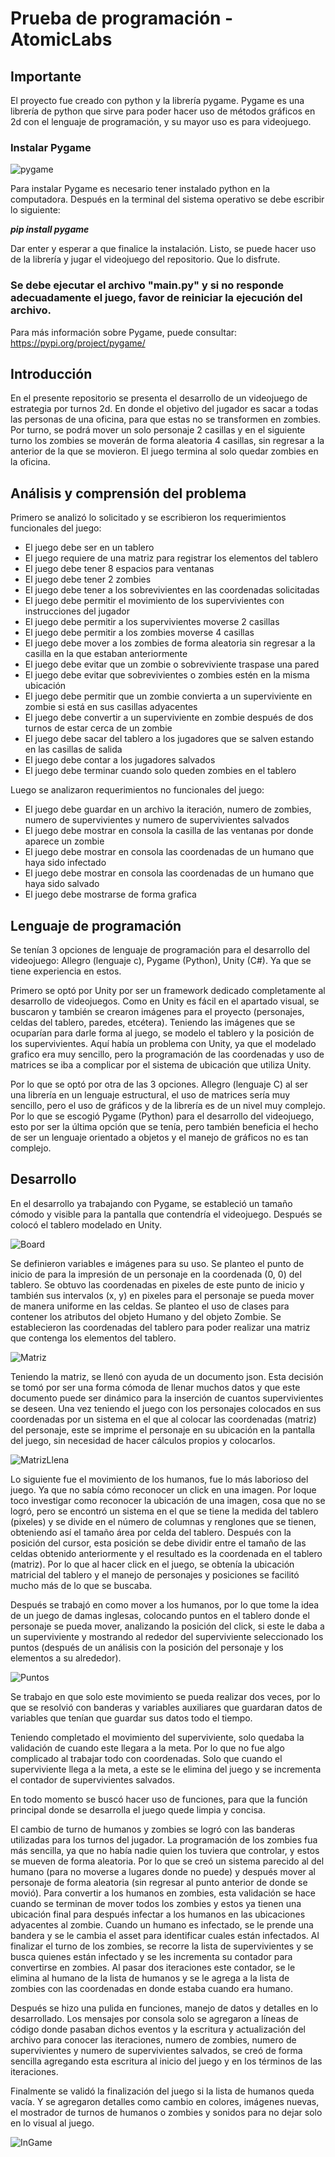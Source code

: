# Prueba de programación - AtomicLabs
## Importante
El proyecto fue creado con python y la librería pygame. Pygame es una librería de python que sirve para poder hacer uso de métodos gráficos en 2d con el lenguaje de programación, y su mayor uso es para videojuego.

### Instalar Pygame

![pygame](https://github.com/Enrique290/Prueba-de-programacion-AtomicLabs/blob/master/github_img/pygame_logo.png)

Para instalar Pygame es necesario tener instalado python en la computadora. Después en la terminal del sistema operativo se debe escribir lo siguiente:

***pip install pygame***

Dar enter y esperar a que finalice la instalación. Listo, se puede hacer uso de la librería y jugar el videojuego del repositorio. Que lo disfrute.

### Se debe ejecutar el archivo **"main.py"** y si no responde adecuadamente el juego, favor de reiniciar la ejecución del archivo.

Para más información sobre Pygame, puede consultar: https://pypi.org/project/pygame/

## Introducción
En el presente repositorio se presenta el desarrollo de un videojuego de estrategia por turnos 2d. En donde el objetivo del jugador es sacar a todas las personas de una oficina, para que estas no se transformen en zombies. Por turno, se podrá mover un solo personaje 2 casillas y en el siguiente turno los zombies se moverán de forma aleatoria 4 casillas, sin regresar a la anterior de la que se movieron. El juego termina al solo quedar zombies en la oficina.

## Análisis y comprensión del problema
Primero se analizó lo solicitado y se escribieron los requerimientos funcionales del juego:
 - El juego debe ser en un tablero
 - El juego requiere de una matriz para registrar los elementos del tablero
 - El juego debe tener 8 espacios para ventanas
 - El juego debe tener 2 zombies
 - El juego debe tener a los sobrevivientes en las coordenadas solicitadas
 - El juego debe permitir el movimiento de los supervivientes con instrucciones del jugador
 - El juego debe permitir a los supervivientes moverse 2 casillas
 - El juego debe permitir a los zombies moverse 4 casillas
 - El juego debe mover a los zombies de forma aleatoria sin regresar a la casilla en la que estaban anteriormente
 - El juego debe evitar que un zombie o sobreviviente traspase una pared
 - El juego debe evitar que sobrevivientes o zombies estén en la misma ubicación
 - El juego debe permitir que un zombie convierta a un superviviente en zombie si está en sus casillas adyacentes
 - El juego debe convertir a un superviviente en zombie después de dos turnos de estar cerca de un zombie
 - El juego debe sacar del tablero a los jugadores que se salven estando en las casillas de salida
 - El juego debe contar a los jugadores salvados
 - El juego debe terminar cuando solo queden zombies en el tablero

Luego se analizaron requerimientos no funcionales del juego:
 - El juego debe guardar en un archivo la iteración, numero de zombies, numero de supervivientes y numero de supervivientes salvados
 - El juego debe mostrar en consola la casilla de las ventanas por donde aparece un zombie
 - El juego debe mostrar en consola las coordenadas de un humano que haya sido infectado
 - El juego debe mostrar en consola las coordenadas de un humano que haya sido salvado
 - El juego debe mostrarse de forma grafica

## Lenguaje de programación
Se tenían 3 opciones de lenguaje de programación para el desarrollo del videojuego: Allegro (lenguaje c), Pygame (Python), Unity (C#).
Ya que se tiene experiencia en estos.

Primero se optó por Unity por ser un framework dedicado completamente al desarrollo de videojuegos.
Como en Unity es fácil en el apartado visual, se buscaron y también se crearon imágenes para el proyecto (personajes, celdas del tablero, paredes, etcétera).
Teniendo las imágenes que se ocuparían para darle forma al juego, se modelo el tablero y la posición de los supervivientes. Aquí había un problema con Unity, ya que el modelado grafico era muy sencillo, pero la programación de las coordenadas y uso de matrices se iba a complicar por el sistema de ubicación que utiliza Unity.

Por lo que se optó por otra de las 3 opciones. Allegro (lenguaje C) al ser una librería en un lenguaje estructural, el uso de matrices sería muy sencillo, pero el uso de gráficos y de la librería es de un nivel muy complejo. Por lo que se escogió Pygame (Python) para el desarrollo del videojuego, esto por ser la última opción que se tenía, pero también beneficia el hecho de ser un lenguaje orientado a objetos y el manejo de gráficos no es tan complejo.

## Desarrollo
En el desarrollo ya trabajando con Pygame, se estableció un tamaño cómodo y visible para la pantalla que contendría el videojuego. Después se colocó el tablero modelado en Unity.

![Board](https://github.com/Enrique290/Prueba-de-programacion-AtomicLabs/blob/master/github_img/Board.png)

Se definieron variables e imágenes para su uso. Se planteo el punto de inicio de para la impresión de un personaje en la coordenada (0, 0) del tablero. Se obtuvo las coordenadas en pixeles de este punto de inicio y también sus intervalos (x, y) en pixeles para el personaje se pueda mover de manera uniforme en las celdas.
Se planteo el uso de clases para contener los atributos del objeto Humano y del objeto Zombie. Se establecieron las coordenadas del tablero para poder realizar una matriz que contenga los elementos del tablero.

![Matriz](https://github.com/Enrique290/Prueba-de-programacion-AtomicLabs/blob/master/github_img/matrix.png)

Teniendo la matriz, se llenó con ayuda de un documento json. Esta decisión se tomó por ser una forma cómoda de llenar muchos datos y que este documento puede ser dinámico para la inserción de cuantos supervivientes se deseen. Una vez teniendo el juego con los personajes colocados en sus coordenadas por un sistema en el que al colocar las coordenadas (matriz) del personaje, este se imprime el personaje en su ubicación en la pantalla del juego, sin necesidad de hacer cálculos propios y colocarlos.

![MatrizLlena](https://github.com/Enrique290/Prueba-de-programacion-AtomicLabs/blob/master/github_img/Board-fill.png)

Lo siguiente fue el movimiento de los humanos, fue lo más laborioso del juego. Ya que no sabía cómo reconocer un click en una imagen. Por loque toco investigar como reconocer la ubicación de una imagen, cosa que no se logró, pero se encontró un sistema en el que se tiene la medida del tablero (pixeles) y se divide en el número de columnas y renglones que se tienen, obteniendo así el tamaño área por celda del tablero. Después con la posición del cursor, esta posición se debe dividir entre el tamaño de las celdas obtenido anteriormente y el resultado es la coordenada en el tablero (matriz). Por lo que al hacer click en el juego, se obtenía la ubicación matricial del tablero y el manejo de personajes y posiciones se facilitó mucho más de lo que se buscaba.

Después se trabajó en como mover a los humanos, por lo que tome la idea de un juego de damas inglesas, colocando puntos en el tablero donde el personaje se pueda mover, analizando la posición del click, si este le daba a un superviviente y mostrando al rededor del superviviente seleccionado los puntos (después de un análisis con la posición del personaje y los elementos a su alrededor).

![Puntos](https://github.com/Enrique290/Prueba-de-programacion-AtomicLabs/blob/master/github_img/Board-points.png)

Se trabajo en que solo este movimiento se pueda realizar dos veces, por lo que se resolvió con banderas y variables auxiliares que guardaran datos de variables que tenían que guardar sus datos todo el tiempo.

Teniendo completado el movimiento del superviviente, solo quedaba la validación de cuando este llegara a la meta. Por lo que no fue algo complicado al trabajar todo con coordenadas. Solo que cuando el superviviente llega a la meta, a este se le elimina del juego y se incrementa el contador de supervivientes salvados.

En todo momento se buscó hacer uso de funciones, para que la función principal donde se desarrolla el juego quede limpia y concisa.

El cambio de turno de humanos y zombies se logró con las banderas utilizadas para los turnos del jugador. La programación de los zombies fua más sencilla, ya que no había nadie quien los tuviera que controlar, y estos se mueven de forma aleatoria. Por lo que se creó un sistema parecido al del humano (para no moverse a lugares donde no puede) y después mover al personaje de forma aleatoria (sin regresar al punto anterior de donde se movió). Para convertir a los humanos en zombies, esta validación se hace cuando se terminan de mover todos los zombies y estos ya tienen una ubicación final para después infectar a los humanos en las ubicaciones adyacentes al zombie. Cuando un humano es infectado, se le prende una bandera y se le cambia el asset para identificar cuales están infectados. Al finalizar el turno de los zombies, se recorre la lista de supervivientes y se busca quienes están infectado y se les incrementa su contador para convertirse en zombies. Al pasar dos iteraciones este contador, se le elimina al humano de la lista de humanos y se le agrega a la lista de zombies con las coordenadas en donde estaba cuando era humano.

Después se hizo una pulida en funciones, manejo de datos y detalles en lo desarrollado. Los mensajes por consola solo se agregaron a líneas de código donde pasaban dichos eventos y la escritura y actualización del archivo para conocer las iteraciones, numero de zombies, numero de supervivientes y numero de supervivientes salvados, se creó de forma sencilla agregando esta escritura al inicio del juego y en los términos de las iteraciones.

Finalmente se validó la finalización del juego si la lista de humanos queda vacía. Y se agregaron detalles como cambio en colores, imágenes nuevas, el mostrador de turnos de humanos o zombies y sonidos para no dejar solo en lo visual al juego.

![InGame](https://github.com/Enrique290/Prueba-de-programacion-AtomicLabs/blob/master/github_img/Board-inGame.png)
